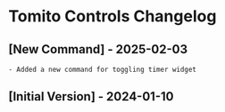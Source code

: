 # Tomito Controls Changelog

## [New Command] - 2025-02-03

    - Added a new command for toggling timer widget

## [Initial Version] - 2024-01-10
